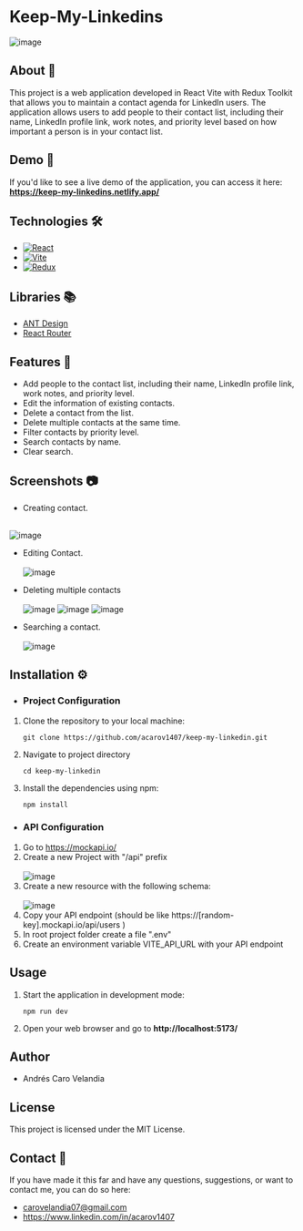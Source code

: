 # Keep-My-Linkedins
![image](https://github.com/acarov1407/keep-my-linkedin/assets/118088808/139de99d-7f74-4b45-9ef6-2a3c444afc6c)

## About :open_book:
This project is a web application developed in React Vite with Redux Toolkit that allows you to maintain a contact agenda for LinkedIn users. The application allows users to add people to their contact list, including their name, LinkedIn profile link, work notes, and priority level based on how important a person is in your contact list.

## Demo :mag_right:
If you'd like to see a live demo of the application, you can access it here: <strong><a>https://keep-my-linkedins.netlify.app/</a></strong>

## Technologies :hammer_and_wrench:
- [![React](https://img.shields.io/badge/react-%2320232a.svg?style=for-the-badge&logo=react&logoColor=%2361DAFB)](https://es.react.dev/)
- [![Vite](https://img.shields.io/badge/vite-%23646CFF.svg?style=for-the-badge&logo=vite&logoColor=white)](https://vitejs.dev/)
- [![Redux](https://img.shields.io/badge/redux-%23593d88.svg?style=for-the-badge&logo=redux&logoColor=white)](https://redux-toolkit.js.org/)

## Libraries :books:
- <a href="https://ant.design/">ANT Design</a>
- <a href="https://reactrouter.com/en/main">React Router</a>

## Features :wrench:
- Add people to the contact list, including their name, LinkedIn profile link, work notes, and priority level.
- Edit the information of existing contacts.
- Delete a contact from the list.
- Delete multiple contacts at the same time.
- Filter contacts by priority level.
- Search contacts by name.
- Clear search.

## Screenshots :camera:
- Creating contact. <br></br>

![image](https://github.com/acarov1407/keep-my-linkedin/assets/118088808/8e98a5b6-72cf-4aae-a660-881d1cfb1f84)

- Editing Contact. <br></br>
![image](https://github.com/acarov1407/keep-my-linkedin/assets/118088808/9bfd4b65-7a89-4b97-b9a7-a49ccec44445)

- Deleting multiple contacts <br></br>
![image](https://github.com/acarov1407/keep-my-linkedin/assets/118088808/52d3a63f-015a-4bba-8f1b-7be826034504)
![image](https://github.com/acarov1407/keep-my-linkedin/assets/118088808/e5100859-0222-450f-b867-476a59bbf52d)
![image](https://github.com/acarov1407/keep-my-linkedin/assets/118088808/45b61150-eaaa-495a-9fdd-ea8f9f4d614d)

- Searching a contact. <br></br>
![image](https://github.com/acarov1407/keep-my-linkedin/assets/118088808/a7eefca7-5c1c-4a07-aff5-fbd37af7c75a)

## Installation :gear:
- ### Project Configuration
1. Clone the repository to your local machine:
   ```
   git clone https://github.com/acarov1407/keep-my-linkedin.git
   ```
2. Navigate to project directory
   ```
   cd keep-my-linkedin
   ```
3. Install the dependencies using npm:
   ```
   npm install
   ```
- ### API Configuration
1. Go to <a>https://mockapi.io/</a>
2. Create a new Project with "/api" prefix <br> </br>
![image](https://github.com/acarov1407/keep-my-linkedin/assets/118088808/c5038277-5f9a-4f36-85ea-686761c9b6dd)
4. Create a new resource with the following schema: <br> </br>
![image](https://github.com/acarov1407/keep-my-linkedin/assets/118088808/a22f3656-4894-457b-b138-93456b65ae42)
5. Copy your API endpoint (should be like https://[random-key].mockapi.io/api/users )
6. In root project folder create a file ".env"
7. Create an environment variable VITE_API_URL with your API endpoint

## Usage 
1. Start the application in development mode:
   ```
   npm run dev
   ```
2. Open your web browser and go to <strong><a>http://localhost:5173/</a></strong>

## Author
- Andrés Caro Velandia

## License
This project is licensed under the MIT License.

## Contact :link:
If you have made it this far and have any questions, suggestions, or want to contact me, you can do so here:
- <carovelandia07@gmail.com>
- https://www.linkedin.com/in/acarov1407
